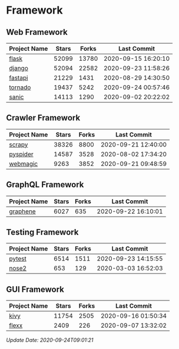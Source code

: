 # Framework

## Web Framework

| Project Name | Stars | Forks | Last Commit |
| ------------ | ----- | ----- | ----------- |
| [flask](https://github.com/pallets/flask) | 52099 | 13780 | 2020-09-15 16:20:10 |
| [django](https://github.com/django/django) | 52094 | 22582 | 2020-09-23 11:58:26 |
| [fastapi](https://github.com/tiangolo/fastapi) | 21229 | 1431 | 2020-08-29 14:30:50 |
| [tornado](https://github.com/tornadoweb/tornado) | 19437 | 5242 | 2020-09-24 00:57:46 |
| [sanic](https://github.com/huge-success/sanic) | 14113 | 1290 | 2020-09-02 20:22:02 |

## Crawler Framework

| Project Name | Stars | Forks | Last Commit |
| ------------ | ----- | ----- | ----------- |
| [scrapy](https://github.com/scrapy/scrapy) | 38326 | 8800 | 2020-09-21 12:40:00 |
| [pyspider](https://github.com/binux/pyspider) | 14587 | 3528 | 2020-08-02 17:34:20 |
| [webmagic](https://github.com/code4craft/webmagic) | 9263 | 3852 | 2020-09-21 09:48:59 |

## GraphQL Framework

| Project Name | Stars | Forks | Last Commit |
| ------------ | ----- | ----- | ----------- |
| [graphene](https://github.com/graphql-python/graphene) | 6027 | 635 | 2020-09-22 16:10:01 |

## Testing Framework

| Project Name | Stars | Forks | Last Commit |
| ------------ | ----- | ----- | ----------- |
| [pytest](https://github.com/pytest-dev/pytest) | 6514 | 1511 | 2020-09-23 14:15:55 |
| [nose2](https://github.com/nose-devs/nose2) | 653 | 129 | 2020-03-03 16:52:03 |

## GUI Framework

| Project Name | Stars | Forks | Last Commit |
| ------------ | ----- | ----- | ----------- |
| [kivy](https://github.com/kivy/kivy) | 11754 | 2505 | 2020-09-16 01:50:34 |
| [flexx](https://github.com/flexxui/flexx) | 2409 | 226 | 2020-09-07 13:32:02 |

*Update Date: 2020-09-24T09:01:21*
